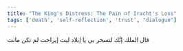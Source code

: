 ```yaml
---
title: "The King's Distress: The Pain of Iracht's Loss"
tags: ['death', 'self-reflection', 'trust', "dialogue"]
---
```


 قال الملك إنَّك لتسخر بي يا إبلاد ليت إيراخت لم تكن ماتت
